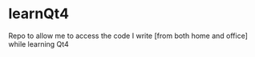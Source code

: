 learnQt4
========

Repo to allow me to access the code I write [from both home and office] while learning Qt4
